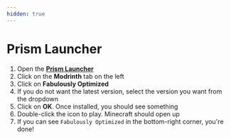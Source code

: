 ```yaml
---
hidden: true
---
```


# Prism Launcher

1. Open the [**Prism Launcher**](https://prismlauncher.org/)
2. Click on the **Modrinth** tab on the left
3. Click on **Fabulously Optimized**
4. If you do not want the latest version, select the version you want from the dropdown
5. Click on **OK**. Once installed, you should see something <!-- TODO: what though? -->
6. Double-click the icon to play. Minecraft should open up
7. If you can see `Fabulously Optimized` in the bottom-right corner, you're done!
